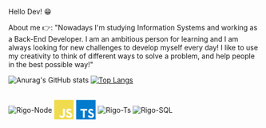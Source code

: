 Hello Dev! 😁 

About me 👉: "Nowadays I'm studying Information Systems and working as a Back-End Developer. I am an ambitious person for learning and I am always looking for new challenges to develop myself every day! I like to use my creativity to think of different ways to solve a problem, and help people in the best possible way!"

![Anurag's GitHub stats](https://github-readme-stats.vercel.app/api?username=Gabriel-Rigonato&show_icons=true&theme=dark&count_private=true&line_height=27)
[![Top Langs](https://github-readme-stats.vercel.app/api/top-langs/?username=Gabriel-Rigonato&show_icons=true&theme=dark&count_private=true)](https://github.com/Gabriel-Rigonato/github-readme-stats)


<div style="display: inline_block"><br>
  <img align="center" alt="Rigo-Node" height="40" width="40" src="https://cdn.jsdelivr.net/gh/devicons/devicon/icons/nodejs/nodejs-original-wordmark.svg" />
  <img align="center" alt="Rigo-Js" height="40" width="40" src="https://raw.githubusercontent.com/devicons/devicon/master/icons/javascript/javascript-plain.svg">
  <img align="center" alt="Rigo-Ts" height="40" width="40" src="https://raw.githubusercontent.com/devicons/devicon/master/icons/typescript/typescript-plain.svg">
  <img align="center" alt="Rigo-Ts" height="40" width="40" src="https://cdn.jsdelivr.net/gh/devicons/devicon/icons/java/java-original.svg" />
  <img  align="center" alt="Rigo-SQL" height="40" width="40" src="https://cdn.jsdelivr.net/gh/devicons/devicon/icons/mysql/mysql-original.svg" />
          
</div>



